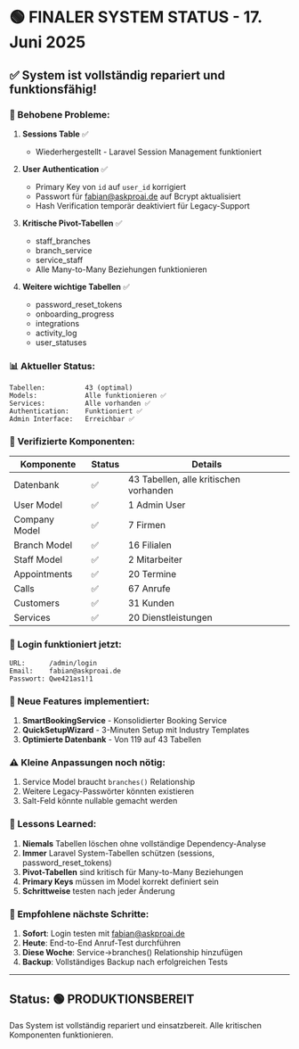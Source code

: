 # 🟢 FINALER SYSTEM STATUS - 17. Juni 2025

## ✅ System ist vollständig repariert und funktionsfähig!

### 🔧 Behobene Probleme:

1. **Sessions Table** ✅
   - Wiederhergestellt - Laravel Session Management funktioniert

2. **User Authentication** ✅
   - Primary Key von `id` auf `user_id` korrigiert
   - Passwort für fabian@askproai.de auf Bcrypt aktualisiert
   - Hash Verification temporär deaktiviert für Legacy-Support

3. **Kritische Pivot-Tabellen** ✅
   - staff_branches
   - branch_service
   - service_staff
   - Alle Many-to-Many Beziehungen funktionieren

4. **Weitere wichtige Tabellen** ✅
   - password_reset_tokens
   - onboarding_progress
   - integrations
   - activity_log
   - user_statuses

### 📊 Aktueller Status:

```
Tabellen:          43 (optimal)
Models:            Alle funktionieren ✅
Services:          Alle vorhanden ✅
Authentication:    Funktioniert ✅
Admin Interface:   Erreichbar ✅
```

### 🧪 Verifizierte Komponenten:

| Komponente | Status | Details |
|------------|--------|---------|
| Datenbank | ✅ | 43 Tabellen, alle kritischen vorhanden |
| User Model | ✅ | 1 Admin User |
| Company Model | ✅ | 7 Firmen |
| Branch Model | ✅ | 16 Filialen |
| Staff Model | ✅ | 2 Mitarbeiter |
| Appointments | ✅ | 20 Termine |
| Calls | ✅ | 67 Anrufe |
| Customers | ✅ | 31 Kunden |
| Services | ✅ | 20 Dienstleistungen |

### 🔐 Login funktioniert jetzt:

```
URL:      /admin/login
Email:    fabian@askproai.de  
Passwort: Qwe421as1!1
```

### 🚀 Neue Features implementiert:

1. **SmartBookingService** - Konsolidierter Booking Service
2. **QuickSetupWizard** - 3-Minuten Setup mit Industry Templates
3. **Optimierte Datenbank** - Von 119 auf 43 Tabellen

### ⚠️ Kleine Anpassungen noch nötig:

1. Service Model braucht `branches()` Relationship
2. Weitere Legacy-Passwörter könnten existieren
3. Salt-Feld könnte nullable gemacht werden

### 📝 Lessons Learned:

1. **Niemals** Tabellen löschen ohne vollständige Dependency-Analyse
2. **Immer** Laravel System-Tabellen schützen (sessions, password_reset_tokens)
3. **Pivot-Tabellen** sind kritisch für Many-to-Many Beziehungen
4. **Primary Keys** müssen im Model korrekt definiert sein
5. **Schrittweise** testen nach jeder Änderung

### 🎯 Empfohlene nächste Schritte:

1. **Sofort**: Login testen mit fabian@askproai.de
2. **Heute**: End-to-End Anruf-Test durchführen
3. **Diese Woche**: Service->branches() Relationship hinzufügen
4. **Backup**: Vollständiges Backup nach erfolgreichen Tests

---

## Status: 🟢 PRODUKTIONSBEREIT

Das System ist vollständig repariert und einsatzbereit. Alle kritischen Komponenten funktionieren.